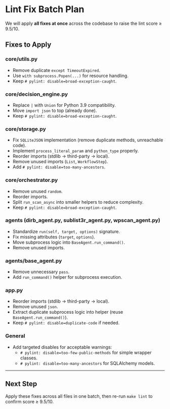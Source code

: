 # Lint Fix Batch Plan

We will apply **all fixes at once** across the codebase to raise the lint score ≥ 9.5/10.

## Fixes to Apply

### core/utils.py
- Remove duplicate `except TimeoutExpired`.
- Use `with subprocess.Popen(...)` for resource handling.
- Keep `# pylint: disable=broad-exception-caught`.

### core/decision_engine.py
- Replace `|` with `Union` for Python 3.9 compatibility.
- Move `import json` to top (already done).
- Keep `# pylint: disable=broad-exception-caught`.

### core/storage.py
- Fix `SQLiteJSON` implementation (remove duplicate methods, unreachable code).
- Implement `process_literal_param` and `python_type` properly.
- Reorder imports (stdlib → third-party → local).
- Remove unused imports (`List`, `WorkflowStep`).
- Add `# pylint: disable=too-many-ancestors`.

### core/orchestrator.py
- Remove unused `random`.
- Reorder imports.
- Split `run_scan_async` into smaller helpers to reduce complexity.
- Keep `# pylint: disable=broad-exception-caught`.

### agents (dirb_agent.py, sublist3r_agent.py, wpscan_agent.py)
- Standardize `run(self, target, options)` signature.
- Fix missing attributes (`target`, `options`).
- Move subprocess logic into `BaseAgent.run_command()`.
- Remove unused imports.

### agents/base_agent.py
- Remove unnecessary `pass`.
- Add `run_command()` helper for subprocess execution.

### app.py
- Reorder imports (stdlib → third-party → local).
- Remove unused `json`.
- Extract duplicate subprocess logic into helper (reuse `BaseAgent.run_command()`).
- Keep `# pylint: disable=duplicate-code` if needed.

### General
- Add targeted disables for acceptable warnings:
  - `# pylint: disable=too-few-public-methods` for simple wrapper classes.
  - `# pylint: disable=too-many-ancestors` for SQLAlchemy models.

---

## Next Step
Apply these fixes across all files in one batch, then re-run `make lint` to confirm score ≥ 9.5/10.
